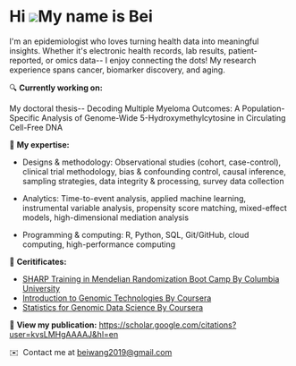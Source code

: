 Hi ![](https://user-images.githubusercontent.com/18350557/176309783-0785949b-9127-417c-8b55-ab5a4333674e.gif)My name is Bei
===========================================================================================================================

I'm an epidemiologist who loves turning health data into meaningful insights. Whether it's electronic health records, lab results, patient-reported, or omics data-- I enjoy connecting the dots! My research experience spans cancer, biomarker discovery, and aging. 

🔍 **Currently working on:** 

My doctoral thesis-- Decoding Multiple Myeloma Outcomes: A Population-Specific Analysis of Genome-Wide 5-Hydroxymethylcytosine in Circulating Cell-Free DNA 

📌 **My expertise:** 

- Designs & methodology: Observational studies (cohort, case-control), clinical trial methodology, bias & confounding control, causal inference, sampling strategies, data integrity & processing, survey data collection 

- Analytics: Time-to-event analysis, applied machine learning, instrumental variable analysis, propensity score matching, mixed-effect models, high-dimensional mediation analysis 

- Programming & computing: R, Python, SQL, Git/GitHub, cloud computing, high-performance computing

📌 **Ceritificates:** 

- [SHARP Training in Mendelian Randomization Boot Camp By Columbia University](https://lnkd.in/esX5uzQh)
- [Introduction to Genomic Technologies By Coursera](https://www.coursera.org/account/accomplishments/certificate/Y9TL6YSMGXZM)
- [Statistics for Genomic Data Science By Coursera](https://www.coursera.org/account/accomplishments/certificate/JCNZPU8WPRZH)

📌 **View my publication:** https://scholar.google.com/citations?user=kvsLMHgAAAAJ&hl=en


✉️  Contact me at [beiwang2019@gmail.com](mailto:beiwang2019@gmail.com)
